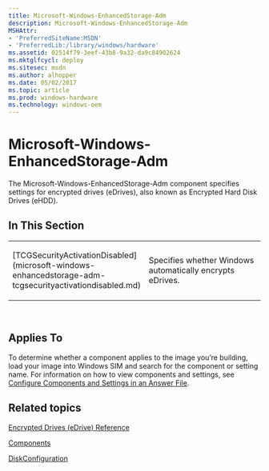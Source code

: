 ```yaml
---
title: Microsoft-Windows-EnhancedStorage-Adm
description: Microsoft-Windows-EnhancedStorage-Adm
MSHAttr:
- 'PreferredSiteName:MSDN'
- 'PreferredLib:/library/windows/hardware'
ms.assetid: 02514f79-3eef-43b8-9a32-da9c84902624
ms.mktglfcycl: deploy
ms.sitesec: msdn
ms.author: alhopper
ms.date: 05/02/2017
ms.topic: article
ms.prod: windows-hardware
ms.technology: windows-oem
---
```


# Microsoft-Windows-EnhancedStorage-Adm


The Microsoft-Windows-EnhancedStorage-Adm component specifies settings for encrypted drives (eDrives), also known as Encrypted Hard Disk Drives (eHDD).

## In This Section


<table>
<colgroup>
<col width="50%" />
<col width="50%" />
</colgroup>
<tbody>
<tr class="odd">
<td><p>[TCGSecurityActivationDisabled](microsoft-windows-enhancedstorage-adm-tcgsecurityactivationdisabled.md)</p></td>
<td><p>Specifies whether Windows automatically encrypts eDrives.</p></td>
</tr>
</tbody>
</table>

 

## Applies To


To determine whether a component applies to the image you’re building, load your image into Windows SIM and search for the component or setting name. For information on how to view components and settings, see [Configure Components and Settings in an Answer File](https://docs.microsoft.com/en-us/windows-hardware/customize/desktop/wsim/configure-components-and-settings-in-an-answer-file).

## Related topics


[Encrypted Drives (eDrive) Reference](http://go.microsoft.com/fwlink/?LinkId=217371)

[Components](components-b-unattend.md)

[DiskConfiguration](microsoft-windows-setup-diskconfiguration.md)

 

 







